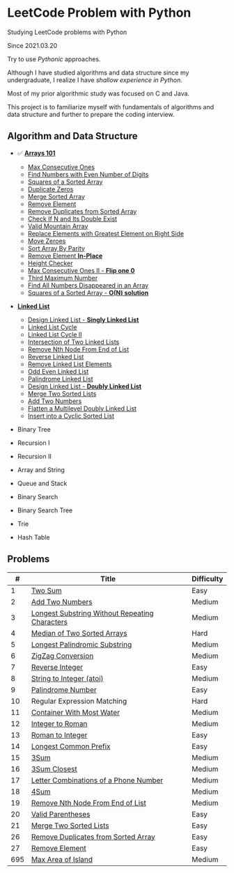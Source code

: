 # LeetCode Problem with Python

Studying LeetCode problems with Python

Since 2021.03.20

Try to use *Pythonic* approaches.

Although I have studied algorithms and data structure since my undergraduate, 
I realize I have *shallow experience in Python*.

Most of my prior algorithmic study was focused on C and Java.

This project is to familiarize myself with fundamentals of algorithms and data structure 
and further to prepare the coding interview.


## Algorithm and Data Structure

* ✅ [**Arrays 101**](./Arrays-101/Array.md)
    + [Max Consecutive Ones](./Arrays-101/0485_findMaxConsecutiveOnes.py)
    + [Find Numbers with Even Number of Digits](./Arrays-101/1295_findNumbers.py)
    + [Squares of a Sorted Array](./Arrays-101/0977_sortedSquares.py)
    + [Duplicate Zeros](./Arrays-101/1089_duplicateZeros.py)
    + [Merge Sorted Array](./Arrays-101/0088_merge.py)
    + [Remove Element](./Arrays-101/0027_removeElement.py)
    + [Remove Duplicates from Sorted Array](./Arrays-101/0026_removeDuplicates.py)
    + [Check If N and Its Double Exist](./Arrays-101/1346_checkIfExist.py)
    + [Valid Mountain Array](./Arrays-101/0941_validMountainArray.py)
    + [Replace Elements with Greatest Element on Right Side](./Arrays-101/1299_replaceElements.py)
    + [Move Zeroes](./Arrays-101/0283_moveZeroes.py)
    + [Sort Array By Parity](./Arrays-101/0905_sortArrayByParity.py)
    + [Remove Element **In-Place**](./Arrays-101/0027_removeElement_2.py)
    + [Height Checker](./Arrays-101/1051_heightChecker.py)
    + [Max Consecutive Ones II - **Flip one 0**](./Arrays-101/0487_findMaxConsecutiveOnes.py)
    + [Third Maximum Number](./Arrays-101/0414_thirdMax.py)
    + [Find All Numbers Disappeared in an Array](./Arrays-101/0448_findDisappearedNumbers.py)
    + [Squares of a Sorted Array - **O(N) solution**](./Arrays-101/0977_sortedSquares_2.py)

* [**Linked List**](./Linked-List/Linked-List.md)
    + [Design Linked List - **Singly Linked List**](./Linked-List/0707_MyLinkedList.py)
    + [Linked List Cycle](./Linked-List/0141_hasCycle.py)
    + [Linked List Cycle II](./Linked-List/0142_detectCycle.py)
    + [Intersection of Two Linked Lists](./Linked-List/0160_getIntersectionNode.py)
    + [Remove Nth Node From End of List](./Linked-List/0019_removeNthFromEnd.py)
    + [Reverse Linked List](./Linked-List/0206_reverseList.py)
    + [Remove Linked List Elements](./Linked-List/0203_removeElements.py)
    + [Odd Even Linked List](./Linked-List/0328_oddEvenList.py)
    + [Palindrome Linked List](./Linked-List/0234_isPalindrome.py)
    + [Design Linked List - **Doubly Linked List**](./Linked-List/0707_MyLinkedList_2.py)
    + [Merge Two Sorted Lists](./Linked-List/0021_mergeTwoLists.py)
    + [Add Two Numbers](./Problems/0002_addTwoNumbers.py)
    + [Flatten a Multilevel Doubly Linked List](./Linked-List/0430_flatten.py)
    + [Insert into a Cyclic Sorted List](./Linked-List/0708_insert.py)


* Binary Tree
* Recursion I
* Recursion II  
* Array and String
* Queue and Stack
* Binary Search
* Binary Search Tree
* Trie
* Hash Table


## Problems
| # | Title | Difficulty |
|---| ----- | ---------- |
|1|[Two Sum](./Problems/0001_twoSum.py)|Easy|
|2|[Add Two Numbers](./Problems/0002_addTwoNumbers.py)|Medium|
|3|[Longest Substring Without Repeating Characters](./Problems/0003_lengthOfLongestSubstring.py)|Medium|
|4|[Median of Two Sorted Arrays](./Problems/0004_findMedianSortedArray.py)|Hard|
|5|[Longest Palindromic Substring](./Problems/0005_longestPalindrome.py)|Medium|
|6|[ZigZag Conversion](./Problems/0006_convert.py)|Medium|
|7|[Reverse Integer](./Problems/0007_reverse.py)|Easy|
|8|[String to Integer (atoi)](./Problems/0008_myAtoi.py)|Medium|
|9|[Palindrome Number](./Problems/0009_isPalindrome.py)|Easy|
|10|Regular Expression Matching|Hard|
|11|[Container With Most Water](./Problems/0011_maxArea.py)|Medium|
|12|[Integer to Roman](./Problems/0012_intToRoman.py)|Medium|
|13|[Roman to Integer](./Problems/0013_romanToInt.py)|Easy|
|14|[Longest Common Prefix](./Problems/0014_longestCommonPrefix.py)|Easy|
|15|[3Sum](./Problems/0015_threeSum.py)|Medium|
|16|[3Sum Closest](./Problems/0016_threeSumClosest.py)|Medium|
|17|[Letter Combinations of a Phone Number](./Problems/0017_letterCombinations.py)|Medium|
|18|[4Sum](./Problems/0018_fourSum.py)|Medium|
|19|[Remove Nth Node From End of List](./Linked-List/0019_removeNthFromEnd.py)|Medium|
|20|[Valid Parentheses](./Problems/0020_isValid.py)|Easy|
|21|[Merge Two Sorted Lists](./Linked-List/0021_mergeTwoLists.py)|Easy|
|26|[Remove Duplicates from Sorted Array](./Arrays-101/0026_removeDuplicates.py)|Easy|
|27|[Remove Element](./Arrays-101/0027_removeElement_2.py)|Easy|
|695|[Max Area of Island](./Problems/0695_maxAreaOfIsland.py)|Medium|
